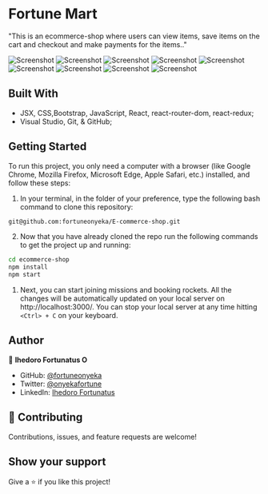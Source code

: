 # Fortune Mart
"This is an ecommerce-shop where users can view items, save items on the cart and checkout and make payments for the items.."

![Screenshot](src/assests/images/home-page.png)
![Screenshot](src/assests//images//about-page.png)
![Screenshot](src/assests//images/contact-page.png)
![Screenshot](src/assests//images/about.jpeg)
![Screenshot](src/assests//images/product-page.png)
![Screenshot](src/assests//images/product-detail.png)
![Screenshot](src/assests//images/cart-page.png)
![Screenshot](src/assests//images/empty-cart.png)
![Screenshot](src/assests//images/checkout-page.png)



## Built With

- JSX, CSS,Bootstrap, JavaScript, React, react-router-dom, react-redux;
- Visual Studio, Git, & GitHub;

## Getting Started

To run this project, you only need a computer with a browser (like Google Chrome, Mozilla Firefox, Microsoft Edge, Apple Safari, etc.) installed, and follow these steps:

1. In your terminal, in the folder of your preference, type the following bash command to clone this repository:

```sh
git@github.com:fortuneonyeka/E-commerce-shop.git
```

2. Now that you have already cloned the repo run the following commands to get the project up and running:
```sh
cd ecommerce-shop
npm install
npm start
```

1. Next, you can start joining missions and booking rockets. All the changes will be automatically updated on your local server on http://localhost:3000/. You can stop your local server at any time hitting `<Ctrl> + C` on your keyboard.

## Author

👤 **Ihedoro Fortunatus O**

- GitHub: [@fortuneonyeka](https://github.com/fortuneonyeka)
- Twitter: [@onyekafortune](https://twitter.com/onyekafortune)
- LinkedIn: [Ihedoro Fortunatus](https://www.linkedin.com/in/fortunatus-ihedoro/)

## 🤝 Contributing

Contributions, issues, and feature requests are welcome!

## Show your support

Give a ⭐️ if you like this project!